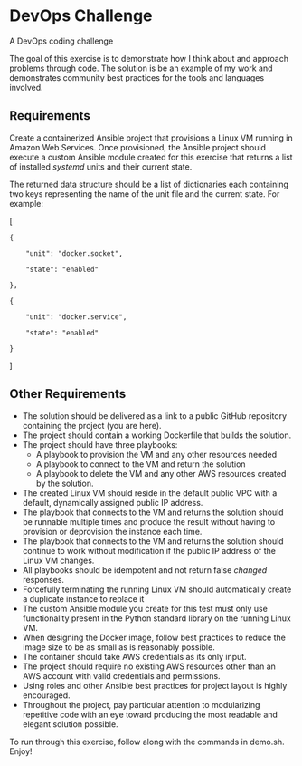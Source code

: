 # DevOps Challenge
A DevOps coding challenge

The goal of this exercise is to demonstrate how I think about and approach problems through code. The solution is be an example of my work and demonstrates community best practices for the tools and languages involved.

## Requirements

Create a containerized Ansible project that provisions a Linux VM running in Amazon Web Services. Once provisioned, the Ansible project should execute a custom Ansible module created for this exercise that returns a list of installed _systemd_ units and their current state.

The returned data structure should be a list of dictionaries each containing two keys representing the name of the unit file and the current state. For example:

[

    {
    
        "unit": "docker.socket",
        
        "state": "enabled"
        
    },
    
    {
    
        "unit": "docker.service",
        
        "state": "enabled"
        
    }
    
]

## Other Requirements

- The solution should be delivered as a link to a public GitHub repository containing the project (you are here).
- The project should contain a working Dockerfile that builds the solution.
- The project should have three playbooks:
  - A playbook to provision the VM and any other resources needed
  - A playbook to connect to the VM and return the solution
  - A playbook to delete the VM and any other AWS resources created by the solution.
- The created Linux VM should reside in the default public VPC with a default, dynamically assigned public IP address.
- The playbook that connects to the VM and returns the solution should be runnable multiple times and produce the result without having to provision or deprovision the instance each time.
- The playbook that connects to the VM and returns the solution should continue to work without modification if the public IP address of the Linux VM changes.
- All playbooks should be idempotent and not return false _changed_ responses.
- Forcefully terminating the running Linux VM should automatically create a duplicate instance to replace it
- The custom Ansible module you create for this test must only use functionality present in the Python standard library on the running Linux VM.
- When designing the Docker image, follow best practices to reduce the image size to be as small as is reasonably possible.
- The container should take AWS credentials as its only input.
- The project should require no existing AWS resources other than an AWS account with valid credentials and permissions.
- Using roles and other Ansible best practices for project layout is highly encouraged.
- Throughout the project, pay particular attention to modularizing repetitive code with an eye toward producing the most readable and elegant solution possible.

To run through this exercise, follow along with the commands in demo.sh. Enjoy!
